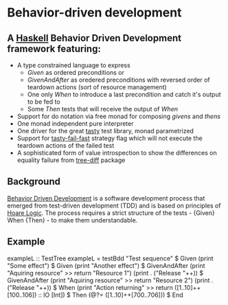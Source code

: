 # Behavior-driven development 

## A [Haskell](https://www.haskell.org/) Behavior Driven Development framework featuring:

* A type constrained language to express
  *  *Given* as ordered preconditions or
  *  *GivenAndAfter* as oredered preconditions with reversed order of teardown actions (sort of resource management)
  *  One only *When* to introduce a last precondition and catch it's output to be fed to
  *  Some *Then* tests that will receive the output of *When*
* Support for do notation via free monad for composing _givens_ and _thens_ 
* One monad independent pure interpreter
* One driver for the great [tasty](https://github.com/feuerbach/tasty) test library,  monad parametrized
* Support for [tasty-fail-fast](https://hackage.haskell.org/package/tasty-fail-fast) strategy flag which will not execute the teardown actions of the failed test
* A sophisticated form of value introspection to show the differences on equality failure from [tree-diff](https://github.com/phadej/tree-diffdifftree) package 

## Background

[Behavior Driven Development](https://en.wikipedia.org/wiki/Behavior-driven_development) is a software development process that emerged from test-driven development (TDD) and is based on principles of [Hoare Logic](https://en.wikipedia.org/wiki/Hoare_logic). The process requires a strict structure of the tests - {Given} When {Then} - to make them understandable.

## Example

exampleL :: TestTree
exampleL = testBdd "Test sequence" 
    $ Given (print "Some effect")
    $ Given (print "Another effect")
    $ GivenAndAfter (print "Aquiring resource" >> return "Resource 1")
                   (print . ("Release "++))
    $ GivenAndAfter (print "Aquiring resource" >> return "Resource 2")
                   (print . ("Release "++))
    $ When (print "Action returning" >> return ([1..10]++[100..106]) :: IO [Int])
    $ Then (@?= ([1..10]++[700..706]))
    $ End
